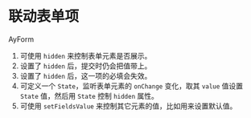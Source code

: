 # 联动表单项

<Badge>AyForm</Badge>

1. 可使用 `hidden` 来控制表单元素是否展示。
2. 设置了 `hidden` 后，提交时仍会把值带上。
3. 设置了 `hidden` 后，这一项的必填会失效。
4. 可定义一个 `State`，监听表单元素的 `onChange` 变化，取其 `value` 值设置 `State` 值，然后用 `State` 控制 `hidden` 属性。
5. 可使用 `setFieldsValue` 来控制其它元素的值，比如用来设置默认值。

<code src="./page/index.tsx" />
